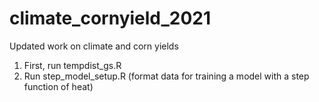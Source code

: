 # climate_cornyield_2021
Updated work on climate and corn yields

1. First, run tempdist_gs.R
2. Run step_model_setup.R (format data for training a model with a step function of heat)

